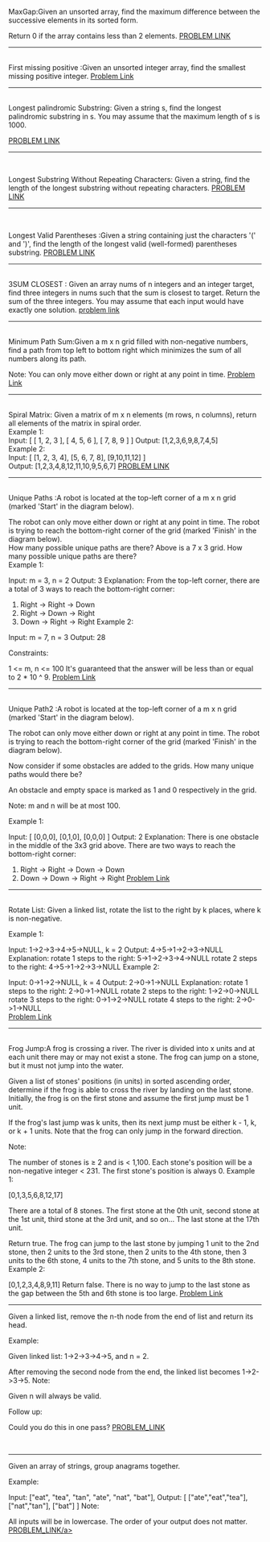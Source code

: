 MaxGap:Given an unsorted array, find the maximum difference between the successive elements in its sorted form.

Return 0 if the array contains less than 2 elements.
<a href="https://leetcode.com/problems/maximum-gap/">PROBLEM LINK</a>
<hr>
<br>
First missing positive :Given an unsorted integer array, find the smallest missing positive integer.
<a href="https://leetcode.com/problems/first-missing-positive/">Problem Link</a>
<hr>
<br>
Longest palindromic Substring: Given a string s, find the longest palindromic substring in s. You may assume that the maximum length of s is 1000.

<a href="https://leetcode.com/problems/longest-palindromic-substring/">PROBLEM LINK</a>
<hr>
<br>

 Longest Substring Without Repeating Characters: Given a string, find the length of the longest substring without repeating characters.
 <a href="https://leetcode.com/problems/longest-substring-without-repeating-characters/">PROBLEM LINK</a>
<hr>
<br>

Longest Valid Parentheses :Given a string containing just the characters '(' and ')', find the length of the longest valid (well-formed) parentheses substring.
<a href="https://leetcode.com/problems/longest-valid-parentheses/">PROBLEM LINK</a>

<hr>
<br>
3SUM CLOSEST : Given an array nums of n integers and an integer target, find three integers in nums such that the sum is closest to target. Return the sum of the three integers. You may assume that each input would have exactly one solution.
<a href="https://leetcode.com/problems/3sum-closest/">problem link</a>
<hr>
<br>
Minimum Path Sum:Given a m x n grid filled with non-negative numbers, find a path from top left to bottom right which minimizes the sum of all numbers along its path.

Note: You can only move either down or right at any point in time.
<a href="https://leetcode.com/problems/minimum-path-sum/">Problem Link</a>
<hr>
<br>
Spiral Matrix: Given a matrix of m x n elements (m rows, n columns), return all elements of the matrix in spiral order.
<br>
Example 1:
<br>
Input:
[
 [ 1, 2, 3 ],
 [ 4, 5, 6 ],
 [ 7, 8, 9 ]
]
Output: [1,2,3,6,9,8,7,4,5]
<br>
Example 2:
<br>
Input:
[
  [1, 2, 3, 4],
  [5, 6, 7, 8],
  [9,10,11,12]
]
<br>
Output: [1,2,3,4,8,12,11,10,9,5,6,7]
<a href="https://leetcode.com/problems/spiral-matrix/">PROBLEM LINK</a>
<hr>
<br>
Unique Paths :A robot is located at the top-left corner of a m x n grid (marked 'Start' in the diagram below).

The robot can only move either down or right at any point in time. The robot is trying to reach the bottom-right corner of the grid (marked 'Finish' in the diagram below).
<br>
How many possible unique paths are there?
Above is a 7 x 3 grid. How many possible unique paths are there?
<br>
Example 1:

Input: m = 3, n = 2
Output: 3
Explanation:
From the top-left corner, there are a total of 3 ways to reach the bottom-right corner:
1. Right -> Right -> Down
2. Right -> Down -> Right
3. Down -> Right -> Right
Example 2:

Input: m = 7, n = 3
Output: 28
 
Constraints:

1 <= m, n <= 100
It's guaranteed that the answer will be less than or equal to 2 * 10 ^ 9.
<a href="https://leetcode.com/problems/unique-paths/">Problem Link</a>
<hr>
<br>
Unique Path2 :A robot is located at the top-left corner of a m x n grid (marked 'Start' in the diagram below).

The robot can only move either down or right at any point in time. The robot is trying to reach the bottom-right corner of the grid (marked 'Finish' in the diagram below).

Now consider if some obstacles are added to the grids. How many unique paths would there be?

An obstacle and empty space is marked as 1 and 0 respectively in the grid.

Note: m and n will be at most 100.

Example 1:

Input:
[
  [0,0,0],
  [0,1,0],
  [0,0,0]
]
Output: 2
Explanation:
There is one obstacle in the middle of the 3x3 grid above.
There are two ways to reach the bottom-right corner:
1. Right -> Right -> Down -> Down
2. Down -> Down -> Right -> Right
<a href="https://leetcode.com/problems/unique-paths-ii/">Problem Link</a>
<hr>
<br>
Rotate List: Given a linked list, rotate the list to the right by k places, where k is non-negative.

Example 1:

Input: 1->2->3->4->5->NULL, k = 2
Output: 4->5->1->2->3->NULL
Explanation:
rotate 1 steps to the right: 5->1->2->3->4->NULL
rotate 2 steps to the right: 4->5->1->2->3->NULL
Example 2:

Input: 0->1->2->NULL, k = 4
Output: 2->0->1->NULL
Explanation:
rotate 1 steps to the right: 2->0->1->NULL
rotate 2 steps to the right: 1->2->0->NULL
rotate 3 steps to the right: 0->1->2->NULL
rotate 4 steps to the right: 2->0->1->NULL
<br>
<a href="https://leetcode.com/problems/rotate-list/">Problem Link</a>
<hr>
<br>
Frog Jump:A frog is crossing a river. The river is divided into x units and at each unit there may or may not exist a stone. The frog can jump on a stone, but it must not jump into the water.

Given a list of stones' positions (in units) in sorted ascending order, determine if the frog is able to cross the river by landing on the last stone. Initially, the frog is on the first stone and assume the first jump must be 1 unit.

If the frog's last jump was k units, then its next jump must be either k - 1, k, or k + 1 units. Note that the frog can only jump in the forward direction.

Note:

The number of stones is ≥ 2 and is < 1,100.
Each stone's position will be a non-negative integer < 231.
The first stone's position is always 0.
Example 1:

[0,1,3,5,6,8,12,17]

There are a total of 8 stones.
The first stone at the 0th unit, second stone at the 1st unit,
third stone at the 3rd unit, and so on...
The last stone at the 17th unit.

Return true. The frog can jump to the last stone by jumping 
1 unit to the 2nd stone, then 2 units to the 3rd stone, then 
2 units to the 4th stone, then 3 units to the 6th stone, 
4 units to the 7th stone, and 5 units to the 8th stone.
Example 2:

[0,1,2,3,4,8,9,11]
Return false. There is no way to jump to the last stone as 
the gap between the 5th and 6th stone is too large.
<a href="https://leetcode.com/problems/frog-jump/">Problem Link</a>
<br>
<hr>

Given a linked list, remove the n-th node from the end of list and return its head.

Example:

Given linked list: 1->2->3->4->5, and n = 2.

After removing the second node from the end, the linked list becomes 1->2->3->5.
Note:

Given n will always be valid.

Follow up:

Could you do this in one pass?
<a href="https://leetcode.com/problems/remove-nth-node-from-end-of-list/">PROBLEM_LINK</a>

<br>
<hr>

Given an array of strings, group anagrams together.

Example:

Input: ["eat", "tea", "tan", "ate", "nat", "bat"],
Output:
[
  ["ate","eat","tea"],
  ["nat","tan"],
  ["bat"]
]
Note:

All inputs will be in lowercase.
The order of your output does not matter.
<a href="https://leetcode.com/problems/group-anagrams/"> PROBLEM_LINK/a>